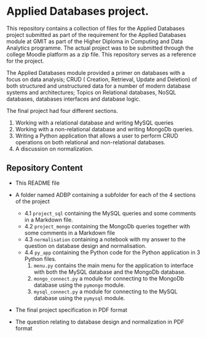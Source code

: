 # Applied Databases project.

This repository contains a collection of files for the Applied Databases project submitted as part of the requirement for the Applied Databases module at GMIT as part of the Higher Diploma in Computing and Data Analytics programme.
The actual project was to be submitted through the college Moodle platform as a zip file. This repository serves as a reference for the project.


The Applied Databases module provided a primer on databases with a focus on data analysis; CRUD ( Creation, Retrieval, Update and Deletion) of both structured and unstructured data for a number of modern database systems and architectures; Topics on Relational databases, NoSQL databases, databases interfaces and database logic.

The final project had four different sections.
1. Working with a relational database and writing MySQL queries
2. Working with a non-relational database and writing MongoDb queries.
3. Writing a Python application that allows a user to perform CRUD operations on both relational and non-relational databases. 
4. A discussion on normalization. 

## Repository Content

- This README file
- A folder named ADBP containing a subfolder for each of the 4 sections of the project
  * 4.1 `project_sql` containing the MySQL queries and some comments in a Markdown file.
  * 4.2 `project_mongo` containing the MongoDb queries together with some comments in a Markdown file
  * 4.3 `normalisation` containing a notebook with my answer to the question on database design and normalisation.
  * 4.4 `py_app` containing the Python code for the Python application in 3 Python files.
    1. `menu.py` contains the main menu for the application to interface with both the MySQL database and the MongoDb database.
    2. `mongo_connect.py` a module for connecting to the MongoDb database using the `pymongo` module.
    3. `mysql_connect.py` a module for connecting to the MySQL database using the `pymysql` module.

- The final project specification in PDF format
- The question relating to database design and normalization in PDF format









